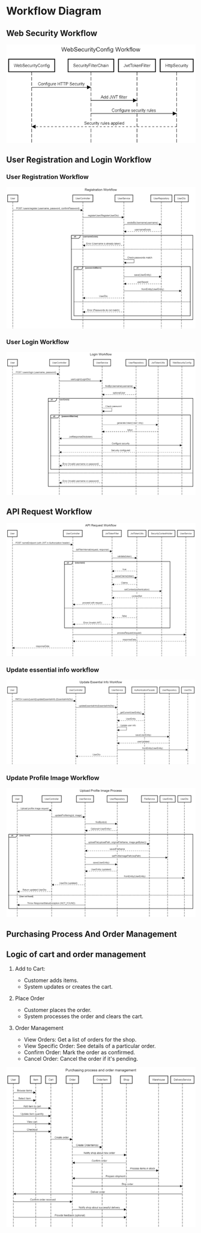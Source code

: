 # Workflow Diagram
## Web Security Workflow
![Web security workflow](WebSecurityConfigWorkflow.png)

## User Registration and Login Workflow
### User Registration Workflow
![User Registration Workflow](RegistrationWorkflow.png)
### User Login Workflow
![User Login Workflow ](LoginWorkflow.png)

## API Request Workflow
![API Request Workflow](APIRequestWorkflow.png)
### Update essential info workflow
![Update essential info workflow](UpdateEssentialInfoWorkflow.png)
### Update Profile Image Workflow
![Upload Profile Image Process](UploadProfileImageProcess.png)


## Purchasing Process And Order Management

## Logic of cart and order management
1. Add to Cart:
   - Customer adds items.
   - System updates or creates the cart.
   
2. Place Order
    - Customer places the order. 
    - System processes the order and clears the cart.
   
3. Order Management 
   - View Orders: Get a list of orders for the shop. 
   - View Specific Order: See details of a particular order. 
   - Confirm Order: Mark the order as confirmed. 
   - Cancel Order: Cancel the order if it's pending.

![Purchasing Process And Order Management](PurchasingProcessAndOrderManagement.png)

